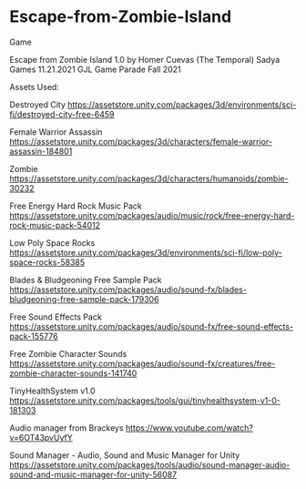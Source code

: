 # Escape-from-Zombie-Island
Game

Escape from Zombie Island 1.0
by Homer Cuevas (The Temporal)
Sadya Games
11.21.2021
GJL Game Parade Fall 2021

Assets Used:

Destroyed City
https://assetstore.unity.com/packages/3d/environments/sci-fi/destroyed-city-free-6459

Female Warrior Assassin
https://assetstore.unity.com/packages/3d/characters/female-warrior-assassin-184801

Zombie
https://assetstore.unity.com/packages/3d/characters/humanoids/zombie-30232

Free Energy Hard Rock Music Pack
https://assetstore.unity.com/packages/audio/music/rock/free-energy-hard-rock-music-pack-54012

Low Poly Space Rocks
https://assetstore.unity.com/packages/3d/environments/sci-fi/low-poly-space-rocks-58385

Blades & Bludgeoning Free Sample Pack
https://assetstore.unity.com/packages/audio/sound-fx/blades-bludgeoning-free-sample-pack-179306

Free Sound Effects Pack
https://assetstore.unity.com/packages/audio/sound-fx/free-sound-effects-pack-155776

Free Zombie Character Sounds
https://assetstore.unity.com/packages/audio/sound-fx/creatures/free-zombie-character-sounds-141740

TinyHealthSystem v1.0
https://assetstore.unity.com/packages/tools/gui/tinyhealthsystem-v1-0-181303

Audio manager from Brackeys
https://www.youtube.com/watch?v=6OT43pvUyfY

Sound Manager - Audio, Sound and Music Manager for Unity
https://assetstore.unity.com/packages/tools/audio/sound-manager-audio-sound-and-music-manager-for-unity-56087


